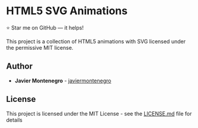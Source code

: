 # HTML5 SVG Animations
:star: Star me on GitHub — it helps!

This project is a collection of HTML5 animations with SVG
licensed under the permissive MIT license.

## Author

* **Javier Montenegro** - [javiermontenegro](https://javiermontenegro.github.io/)

## License

This project is licensed under the MIT License - see the [LICENSE.md](LICENSE.md) file for details
